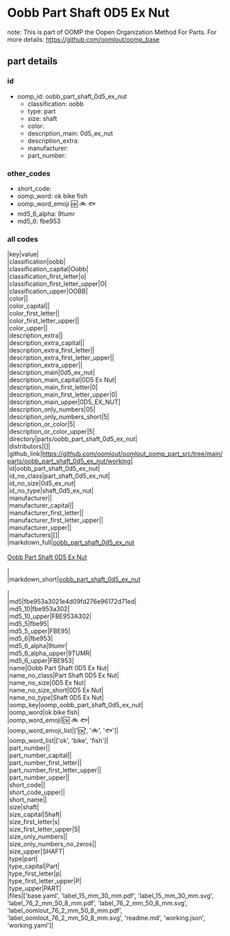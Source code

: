 # Oobb Part Shaft 0D5 Ex Nut  

note: This is part of OOMP the Oopen Organization Method For Parts. For more details: https://github.com/oomlout/oomp_base

##  part details





### id
* oomp_id: oobb_part_shaft_0d5_ex_nut
  * classification: oobb
  * type: part
  * size: shaft
  * color: 
  * description_main: 0d5_ex_nut
  * description_extra: 
  * manufacturer: 
  * part_number: 

### other_codes
* short_code: 
* oomp_word: ok bike fish
* oomp_word_emoji :ok: :bike: :fish:
* md5_6_alpha: 9tumr
* md5_6: fbe953

### all codes 
|key|value|  
|classification|oobb|  
|classification_capital|Oobb|  
|classification_first_letter|o|  
|classification_first_letter_upper|O|  
|classification_upper|OOBB|  
|color||  
|color_capital||  
|color_first_letter||  
|color_first_letter_upper||  
|color_upper||  
|description_extra||  
|description_extra_capital||  
|description_extra_first_letter||  
|description_extra_first_letter_upper||  
|description_extra_upper||  
|description_main|0d5_ex_nut|  
|description_main_capital|0D5 Ex Nut|  
|description_main_first_letter|0|  
|description_main_first_letter_upper|0|  
|description_main_upper|0D5_EX_NUT|  
|description_only_numbers|05|  
|description_only_numbers_short|5|  
|description_or_color|5|  
|description_or_color_upper|5|  
|directory|parts/oobb_part_shaft_0d5_ex_nut|  
|distributors|[]|  
|github_link|https://github.com/oomlout/oomlout_oomp_part_src/tree/main/parts/oobb_part_shaft_0d5_ex_nut/working|  
|id|oobb_part_shaft_0d5_ex_nut|  
|id_no_class|part_shaft_0d5_ex_nut|  
|id_no_size|0d5_ex_nut|  
|id_no_type|shaft_0d5_ex_nut|  
|manufacturer||  
|manufacturer_capital||  
|manufacturer_first_letter||  
|manufacturer_first_letter_upper||  
|manufacturer_upper||  
|manufacturers|[]|  
|markdown_full|[oobb_part_shaft_0d5_ex_nut](https://github.com/oomlout/oomlout_oomp_part_src/tree/main/parts/oobb_part_shaft_0d5_ex_nut/working)<br>[](https://github.com/oomlout/oomlout_oomp_part_src/tree/main/parts/oobb_part_shaft_0d5_ex_nut/working)<br>[Oobb Part Shaft 0D5 Ex Nut](https://github.com/oomlout/oomlout_oomp_part_src/tree/main/parts/oobb_part_shaft_0d5_ex_nut/working)<br><br>|  
|markdown_short|[oobb_part_shaft_0d5_ex_nut](https://github.com/oomlout/oomlout_oomp_part_src/tree/main/parts/oobb_part_shaft_0d5_ex_nut/working)<br><br>|  
|md5|fbe953a3021e4d09fd276e96172d71ed|  
|md5_10|fbe953a302|  
|md5_10_upper|FBE953A302|  
|md5_5|fbe95|  
|md5_5_upper|FBE95|  
|md5_6|fbe953|  
|md5_6_alpha|9tumr|  
|md5_6_alpha_upper|9TUMR|  
|md5_6_upper|FBE953|  
|name|Oobb Part Shaft 0D5 Ex Nut|  
|name_no_class|Part Shaft 0D5 Ex Nut|  
|name_no_size|0D5 Ex Nut|  
|name_no_size_short|0D5 Ex Nut|  
|name_no_type|Shaft 0D5 Ex Nut|  
|oomp_key|oomp_oobb_part_shaft_0d5_ex_nut|  
|oomp_word|ok bike fish|  
|oomp_word_emoji|:ok: :bike: :fish:|  
|oomp_word_emoji_list|[':ok:', ':bike:', ':fish:']|  
|oomp_word_list|['ok', 'bike', 'fish']|  
|part_number||  
|part_number_capital||  
|part_number_first_letter||  
|part_number_first_letter_upper||  
|part_number_upper||  
|short_code||  
|short_code_upper||  
|short_name||  
|size|shaft|  
|size_capital|Shaft|  
|size_first_letter|s|  
|size_first_letter_upper|S|  
|size_only_numbers||  
|size_only_numbers_no_zeros||  
|size_upper|SHAFT|  
|type|part|  
|type_capital|Part|  
|type_first_letter|p|  
|type_first_letter_upper|P|  
|type_upper|PART|  
|files|['base.yaml', 'label_15_mm_30_mm.pdf', 'label_15_mm_30_mm.svg', 'label_76_2_mm_50_8_mm.pdf', 'label_76_2_mm_50_8_mm.svg', 'label_oomlout_76_2_mm_50_8_mm.pdf', 'label_oomlout_76_2_mm_50_8_mm.svg', 'readme.md', 'working.json', 'working.yaml']|  
